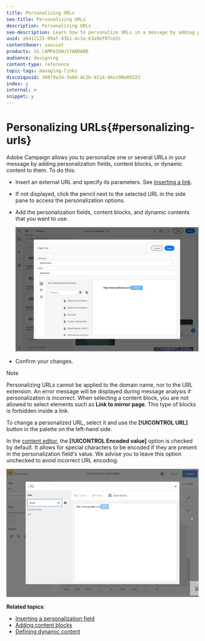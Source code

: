 ```yaml
---
title: Personalizing URLs
seo-title: Personalizing URLs
description: Personalizing URLs
seo-description: Learn how to personalize URLs in a message by adding personalization fields, content blocks, or dynamic content.
uuid: a8412125-09af-43b1-ac3a-63a9ef07ce2c
contentOwner: sauviat
products: SG_CAMPAIGN/STANDARD
audience: designing
content-type: reference
topic-tags: managing-links
discoiquuid: 30879a34-3e68-4c2b-9214-94cc00e89323
index: y
internal: n
snippet: y
---
```


# Personalizing URLs{#personalizing-urls}

Adobe Campaign allows you to personalize one or several URLs in your message by adding personalization fields, content blocks, or dynamic content to them. To do this:

* Insert an external URL and specify its parameters. See [Inserting a link](../../designing/using/inserting-a-link.md).
* If not displayed, click the pencil next to the selected URL in the side pane to access the personalization options.
* Add the personalization fields, content blocks, and dynamic contents that you want to use.

  ![](assets/des_personalize_links.png)

* Confirm your changes.

>[!NOTE]
>
>Personalizing URLs cannot be applied to the domain name, nor to the URL extension. An error message will be displayed during message analysis if personalization is incorrect. When selecting a content block, you are not allowed to select elements such as **Link to mirror page**. This type of blocks is forbidden inside a link.

To change a personalized URL, select it and use the **[!UICONTROL URL]** button in the palette on the left-hand side.

In the [content editor](../../designing/using/about-personalization.md), the **[!UICONTROL Encoded value]** option is checked by default. It allows for special characters to be encoded if they are present in the personalization field's value. We advise you to leave this option unchecked to avoid incorrect URL encoding.

![](assets/delivery_content_59.png)

**Related topics**:

* [Inserting a personalization field](../../designing/using/inserting-a-personalization-field.md)
* [Adding content blocks](../../designing/using/adding-a-content-block.md)
* [Defining dynamic content](../../designing/using/defining-dynamic-content-in-an-email.md)


